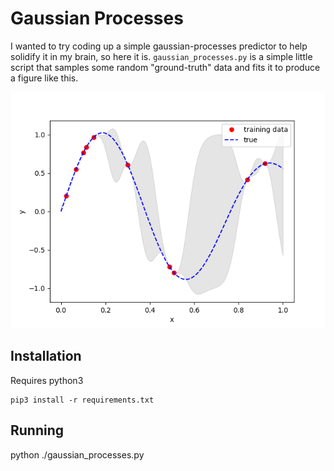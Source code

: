 # Gaussian Processes

I wanted to try coding up a simple gaussian-processes predictor to help solidify it in my brain, so here it is. `gaussian_processes.py` is a simple little script that samples some random "ground-truth" data and fits it to produce a figure like this.

![Example Output](./example_output.png)

## Installation
Requires python3
```console
pip3 install -r requirements.txt
```

## Running
python ./gaussian_processes.py
